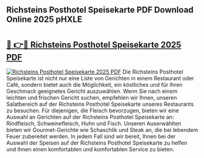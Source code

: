 ## Richsteins Posthotel Speisekarte PDF Download Online 2025 pHXLE

# <h2><a href="http://gceesce.nevu.top/?p=Richsteins+Posthotel+Speisekarte">🔗 👉🔴 Richsteins Posthotel Speisekarte 2025 PDF</a></h2>

[![Richsteins Posthotel Speisekarte 2025 PDF](https://i.imgur.com/dBaPXMq.png)](http://gceesce.nevu.top/?p=Richsteins+Posthotel+Speisekarte)
Die Richsteins Posthotel Speisekarte ist nicht nur eine Liste von Gerichten in einem Restaurant oder Café, sondern bietet auch die Möglichkeit, ein köstliches und für Ihren Geschmack geeignetes Gericht auszuwählen. Wenn Sie nach einem leichten und frischen Gericht suchen, empfehlen wir Ihnen, unseren Salatbereich auf der Richsteins Posthotel Speisekarte unseres Restaurants zu besuchen. Für diejenigen, die Fleisch bevorzugen, bieten wir eine Auswahl an Gerichten auf der Richsteins Posthotel Speisekarte an: Rindfleisch, Schweinefleisch, Huhn und Fisch. Unseren Auserwählten bieten wir Gourmet-Gerichte wie Schaschlik und Steak an, die bei lebendem Feuer zubereitet werden. In jedem Fall sind wir bereit, Ihnen bei der Auswahl der Speisen auf der Richsteins Posthotel Speisekarte zu helfen und Ihnen einen komfortablen und komfortablen Service zu bieten.
